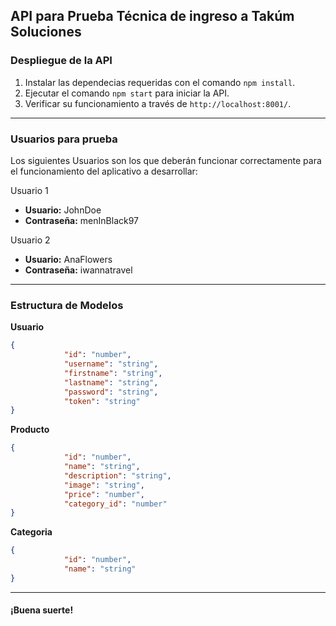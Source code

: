 ## API para Prueba Técnica de ingreso a Takúm Soluciones

### Despliegue de la API

1.  Instalar las dependecias requeridas con el comando `npm install`.
2.  Ejecutar el comando `npm start` para iniciar la API.
3. Verificar su funcionamiento a través de `http://localhost:8001/`.

------------

### Usuarios para prueba
Los siguientes Usuarios son los que deberán funcionar correctamente para el funcionamiento del aplicativo a desarrollar:

Usuario 1
- **Usuario:** JohnDoe
- **Contraseña:** menInBlack97

Usuario 2
 - **Usuario:** AnaFlowers
 - **Contraseña:** iwannatravel
 
 

------------
### Estructura de Modelos

**Usuario**
```json
{
            "id": "number",
            "username": "string",
            "firstname": "string",
            "lastname": "string",
            "password": "string",
            "token": "string"
}
```

**Producto**
```json
{
            "id": "number",
            "name": "string",
            "description": "string",
            "image": "string",
            "price": "number",
            "category_id": "number"
}
```
**Categoria**
```json
{
            "id": "number",
            "name": "string"
}
```


------------

#### ¡Buena suerte!